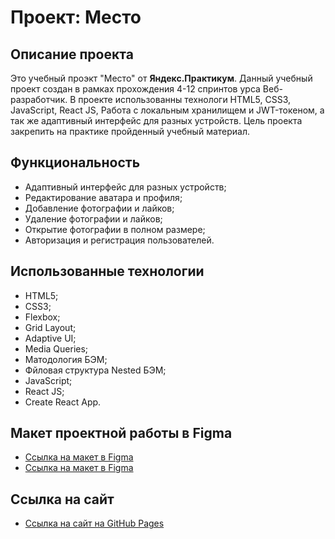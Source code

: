 # Проект: Место

## Описание проекта
Это учебный проэкт "Место" от **Яндекс.Практикум**. Данный учебный проект создан в рамках прохождения 4-12 спринтов урса Веб-разработчик.  В проекте  использованны технологи HTML5, CSS3, JavaScript, React JS, Работа c локальным хранилищем и JWT-токеном, а так же адаптивный интерфейс для разных устройств. Цель проекта закрепить на практике пройденный учебный материал.

## Функциональность
* Адаптивный интерфейс для разных устройств;
* Редактирование аватара и профиля;
* Добавление фотографии и лайков;
* Удаление фотографии и лайков;
* Открытие фотографии в полном размере;
* Авторизация и регистрация пользователей.

## Использованные технологии
* HTML5;
* CSS3;
* Flexbox;
* Grid Layout;
* Adaptive UI;
* Media Queries;
* Матодология БЭМ;
* Фйловая структура Nested БЭМ;
* JavaScript;
* React JS;
* Create React App.


## Макет проектной работы в Figma
* [Ссылка на макет в Figma](https://www.figma.com/file/bjyvbKKJN2naO0ucURl2Z0/JavaScript.-Sprint-5?node-id=0%3A1&t=p99Wz5YPFqUdrjZC-0)
* [Ссылка на макет в Figma](https://www.figma.com/file/5H3gsn5lIGPwzBPby9jAOo/JavaScript.-Sprint-12?type=design&node-id=0-1&t=0Jvq7Sfi0YH8V1ms-0)

## Ссылка на сайт
* [Ссылка на сайт на GitHub Pages]()
